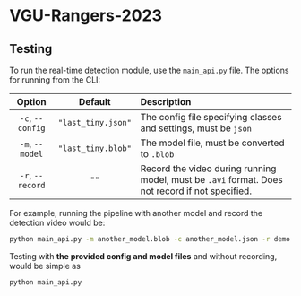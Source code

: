 # VGU-Rangers-2023

## Testing
To run the real-time detection module, use the `main_api.py` file. The options for running from the CLI:

|    Option    |    Default    |    Description   |
|     :---:    |    :----:     |       :---      |
| `-c`, `--config`  | `"last_tiny.json"` | The config file specifying classes and settings, must be `json` |
| `-m`, `--model`   | `"last_tiny.blob"` | The model file, must be converted to `.blob` |
| `-r`, `--record`   | `""` | Record the video during running model, must be `.avi` format. Does not record if not specified. |

For example, running the pipeline with another model and record the detection video would be:
```bash
python main_api.py -m another_model.blob -c another_model.json -r demo.avi
```
Testing with **the provided config and model files** and without recording, would be simple as
```bash
python main_api.py
```
